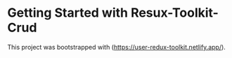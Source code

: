 # Getting Started with Resux-Toolkit-Crud
This project was bootstrapped with (https://user-redux-toolkit.netlify.app/).